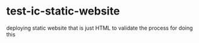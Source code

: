 # test-ic-static-website
deploying static website that is just HTML to validate the process for doing this
